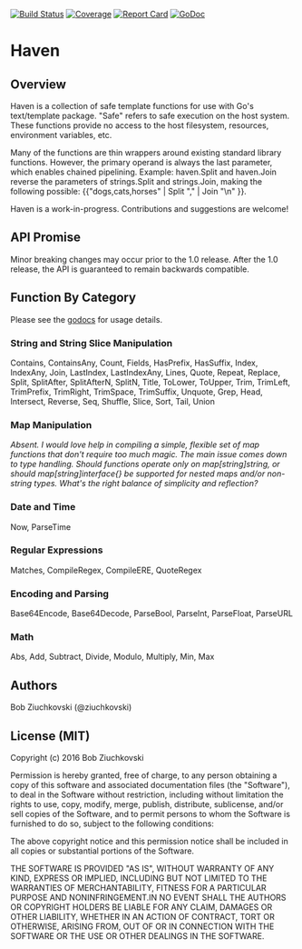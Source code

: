[![Build Status](https://travis-ci.org/ziuchkovski/haven.svg?branch=master)](https://travis-ci.org/ziuchkovski/haven)
[![Coverage](http://gocover.io/_badge/github.com/ziuchkovski/haven?1)](http://gocover.io/github.com/ziuchkovski/haven)
[![Report Card](http://goreportcard.com/badge/ziuchkovski/haven)](http://goreportcard.com/report/ziuchkovski/haven)
[![GoDoc](https://godoc.org/github.com/ziuchkovski/haven?status.svg)](https://godoc.org/github.com/ziuchkovski/haven)

# Haven

## Overview

Haven is a collection of safe template functions for use with Go's text/template package. "Safe" refers to safe execution
on the host system.  These functions provide no access to the host filesystem, resources, environment variables, etc.

Many of the functions are thin wrappers around existing standard library functions.  However, the primary operand is
always the last parameter, which enables chained pipelining.  Example: haven.Split and haven.Join reverse the parameters
of strings.Split and strings.Join, making the following possible:
{{"dogs,cats,horses" | Split "," | Join "\n" }}.

Haven is a work-in-progress.  Contributions and suggestions are welcome!

## API Promise

Minor breaking changes may occur prior to the 1.0 release.  After the 1.0 release, the API is guaranteed to remain backwards compatible.

## Function By Category

Please see the [godocs](https://godoc.org/github.com/ziuchkovski/haven) for usage details.

### String and String Slice Manipulation

Contains, ContainsAny, Count, Fields, HasPrefix, HasSuffix, Index, IndexAny, Join, LastIndex, LastIndexAny, Lines, Quote, Repeat, Replace, Split, SplitAfter, SplitAfterN, SplitN, Title, ToLower, ToUpper, Trim, TrimLeft, TrimPrefix, TrimRight, TrimSpace, TrimSuffix, Unquote, Grep, Head, Intersect, Reverse, Seq, Shuffle, Slice, Sort, Tail, Union

### Map Manipulation

_Absent.  I would love help in compiling a simple, flexible set of map functions that don't require too much magic.  The main issue
comes down to type handling.  Should functions operate only on map[string]string, or should map[string]interface{} be supported for
nested maps and/or non-string types.  What's the right balance of simplicity and reflection?_

### Date and Time

Now, ParseTime

### Regular Expressions

Matches, CompileRegex, CompileERE, QuoteRegex

### Encoding and Parsing

Base64Encode, Base64Decode, ParseBool, ParseInt, ParseFloat, ParseURL

### Math

Abs, Add, Subtract, Divide, Modulo, Multiply, Min, Max

## Authors

Bob Ziuchkovski (@ziuchkovski)

## License (MIT)

Copyright (c) 2016 Bob Ziuchkovski

Permission is hereby granted, free of charge, to any person obtaining a copy
of this software and associated documentation files (the "Software"), to deal
in the Software without restriction, including without limitation the rights
to use, copy, modify, merge, publish, distribute, sublicense, and/or sell
copies of the Software, and to permit persons to whom the Software is
furnished to do so, subject to the following conditions:

The above copyright notice and this permission notice shall be included in
all copies or substantial portions of the Software.

THE SOFTWARE IS PROVIDED "AS IS", WITHOUT WARRANTY OF ANY KIND, EXPRESS OR
IMPLIED, INCLUDING BUT NOT LIMITED TO THE WARRANTIES OF MERCHANTABILITY,
FITNESS FOR A PARTICULAR PURPOSE AND NONINFRINGEMENT.IN NO EVENT SHALL THE
AUTHORS OR COPYRIGHT HOLDERS BE LIABLE FOR ANY CLAIM, DAMAGES OR OTHER
LIABILITY, WHETHER IN AN ACTION OF CONTRACT, TORT OR OTHERWISE, ARISING FROM,
OUT OF OR IN CONNECTION WITH THE SOFTWARE OR THE USE OR OTHER DEALINGS IN
THE SOFTWARE.

